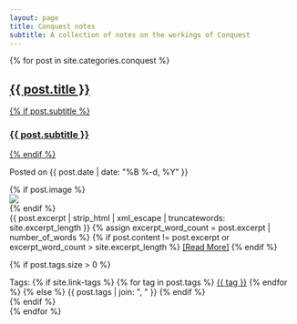 ```yaml
---
layout: page
title: Conquest notes
subtitle: A collection of notes on the workings of Conquest
---
```


{% for post in site.categories.conquest %}
<article class="post-preview">
<a href="{{ post.url | prepend: site.baseurl }}">
  <h2 class="post-title">{{ post.title }}</h2>

  {% if post.subtitle %}
  <h3 class="post-subtitle">
    {{ post.subtitle }}
  </h3>
  {% endif %}
</a>

<p class="post-meta">
  Posted on {{ post.date | date: "%B %-d, %Y" }}
</p>

<div class="post-entry-container">
  {% if post.image %}
  <div class="post-image">
    <a href="{{ post.url | prepend: site.baseurl }}">
      <img src="{{ post.image }}">
    </a>
  </div>
  {% endif %}
  <div class="post-entry">
    {{ post.excerpt | strip_html | xml_escape | truncatewords: site.excerpt_length }}
    {% assign excerpt_word_count = post.excerpt | number_of_words %}
    {% if post.content != post.excerpt or excerpt_word_count > site.excerpt_length %}
      <a href="{{ post.url | prepend: site.baseurl }}" class="post-read-more">[Read&nbsp;More]</a>
    {% endif %}
  </div>
</div>

{% if post.tags.size > 0 %}
<div class="blog-tags">
  Tags:
  {% if site.link-tags %}
  {% for tag in post.tags %}
  <a href="{{ site.baseurl }}/tag/{{ tag }}">{{ tag }}</a>
  {% endfor %}
  {% else %}
    {{ post.tags | join: ", " }}
  {% endif %}
</div>
{% endif %}

</article>
{% endfor %}
